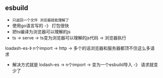 ## esbuild
* `只返回一个文件 浏览器就能理解了`
* 使用go语言写的 -》 打包很快 
* 把ts编译为浏览器可以理解的js
* ts -> serve -> ts变为浏览器可以理解的js代码 -> 浏览器执行


loadash-es-》 n个import -> http -> 多个的话浏览器和服务器都顶不住这么多请求
* 解决方式就是
lodash-es -> n个import -> 变为一个esbuild导入 -》 请求就变少了
  
